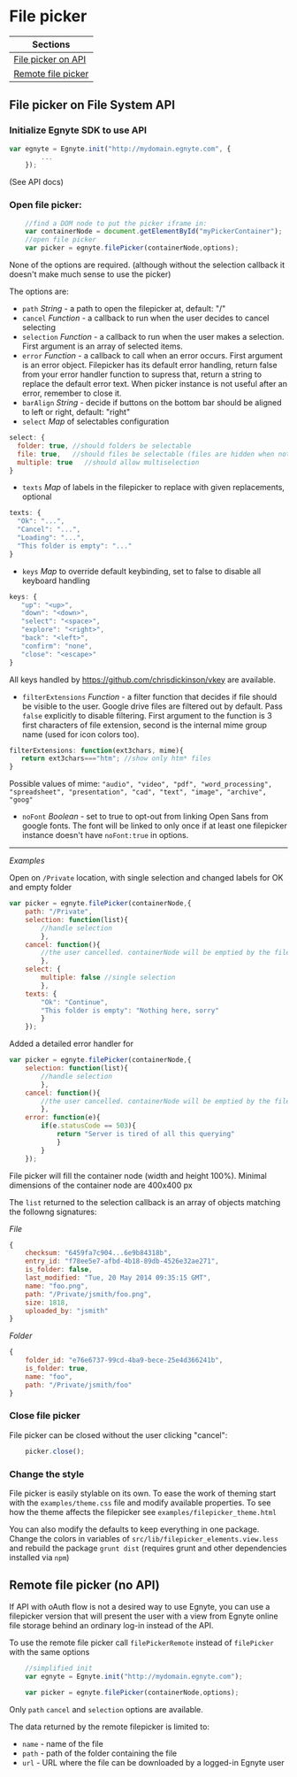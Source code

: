 # File picker

|Sections|
| --- |
|[File picker on API](#file-picker-on-file-system-api)|
|[Remote file picker](#remote-file-picker-no-api-)|

## File picker on File System API

### Initialize Egnyte SDK to use API
```javascript
var egnyte = Egnyte.init("http://mydomain.egnyte.com", {
        ...
    });
```
(See API docs)

### Open file picker:
```javascript
    //find a DOM node to put the picker iframe in:
    var containerNode = document.getElementById("myPickerContainer");
    //open file picker
    var picker = egnyte.filePicker(containerNode,options);
```

None of the options are required. (although without the selection callback it doesn't make much sense to use the picker)

The options are:
 - `path` _String_ - a path to open the filepicker at, default: "/"
 - `cancel` _Function_ - a callback to run when the user decides to cancel selecting
 - `selection` _Function_ - a callback to run when the user makes a selection. First argument is an array of selected items.
 - `error` _Function_ - a callback to call when an error occurs. First argument is an error object. Filepicker has its default error handling, return false from your error handler function to supress that, return a string to replace the default error text. When picker instance is not useful after an error, remember to close it.
 - `barAlign` _String_ - decide if buttons on the bottom bar should be aligned to left or right, default: "right"
 - `select` _Map_ of selectables configuration
 ```javascript
 select: {
   folder: true, //should folders be selectable
   file: true,   //should files be selectable (files are hidden when not selectable)
   multiple: true   //should allow multiselection
 }
 ```
 - `texts` _Map_ of labels in the filepicker to replace with given replacements, optional
 ```javascript
 texts: {
   "Ok": "...",
   "Cancel": "...",
   "Loading": "...",
   "This folder is empty": "..."
 }
 ```

 - `keys` _Map_ to override default keybinding, set to false to disable all keyboard handling
 
 ```javascript
 keys: {
    "up": "<up>",
    "down": "<down>",
    "select": "<space>",
    "explore": "<right>",
    "back": "<left>",
    "confirm": "none",
    "close": "<escape>"
 }
 ```
All keys handled by https://github.com/chrisdickinson/vkey are available.

 - `filterExtensions` _Function_ - a filter function that decides if file should be visible to the user. Google drive files are filtered out by default. Pass `false` explicitly to disable filtering.  First argument to the function is 3 first characters of file extension, second is the internal mime group name (used for icon colors too).
 
 ```javascript
 filterExtensions: function(ext3chars, mime){
    return ext3chars==="htm"; //show only htm* files
 }
 ```
 Possible values of mime: `"audio", "video", "pdf", "word_processing", "spreadsheet", "presentation", "cad", "text", "image", "archive", "goog"`
 
 - `noFont` _Boolean_ - set to true to opt-out from linking Open Sans from google fonts. The font will be linked to only once if at least one filepicker instance doesn't have `noFont:true` in options.

----

_Examples_

Open on `/Private` location, with single selection and changed labels for OK and empty folder

```javascript
var picker = egnyte.filePicker(containerNode,{
    path: "/Private",
    selection: function(list){
        //handle selection
        },
    cancel: function(){
        //the user cancelled. containerNode will be emptied by the filepicker itself.
        },
    select: {
        multiple: false //single selection
        },
    texts: {
        "Ok": "Continue",
        "This folder is empty": "Nothing here, sorry"
        }
    });
```

Added a detailed error handler for 
```javascript
var picker = egnyte.filePicker(containerNode,{
    selection: function(list){
        //handle selection
        },
    cancel: function(){
        //the user cancelled. containerNode will be emptied by the filepicker itself.
        },
    error: function(e){
        if(e.statusCode == 503){
            return "Server is tired of all this querying"
            }
        }
    });
```

File picker will fill the container node (width and height 100%). Minimal dimensions of the container node are 400x400 px

The `list` returned to the selection callback is an array of objects matching the followng signatures:

_File_

```javascript
{
    checksum: "6459fa7c904...6e9b84318b",
    entry_id: "f78ee5e7-afbd-4b18-89db-4526e32ae271",
    is_folder: false,
    last_modified: "Tue, 20 May 2014 09:35:15 GMT",
    name: "foo.png",
    path: "/Private/jsmith/foo.png",
    size: 1818,
    uploaded_by: "jsmith"
}
```

_Folder_

```javascript
{
    folder_id: "e76e6737-99cd-4ba9-bece-25e4d366241b",
    is_folder: true,
    name: "foo",
    path: "/Private/jsmith/foo"
}
```

### Close file picker 

File picker can be closed without the user clicking "cancel":
```javascript
    picker.close();
```

### Change the style

File picker is easily stylable on its own. To ease the work of theming start with the `examples/theme.css` file and modify available properties. To see how the theme affects the filepicker see `examples/filepicker_theme.html`

You can also modify the defaults to keep everything in one package. Change the colors in variables of `src/lib/filepicker_elements.view.less` and rebuild the package `grunt dist` (requires grunt and other dependencies installed via `npm`)

## Remote file picker (no API)

If API with oAuth flow is not a desired way to use Egnyte, you can use a filepicker version that will present the user with a view from Egnyte online file storage behind an ordinary log-in instead of the API.

To use the remote file picker call `filePickerRemote` instead of `filePicker` with the same options
```javascript
    //simplified init
    var egnyte = Egnyte.init("http://mydomain.egnyte.com");
    
    var picker = egnyte.filePicker(containerNode,options);
```

Only `path` `cancel` and `selection` options are available.

The data returned by the remote filepicker is limited to:
 - `name` - name of the file
 - `path` - path of the folder containing the file
 - `url` - URL where the file can be downloaded by a logged-in Egnyte user